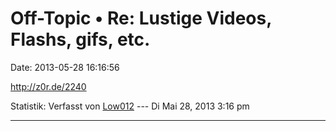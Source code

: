 Off-Topic • Re: Lustige Videos, Flashs, gifs, etc.
==================================================

Date: 2013-05-28 16:16:56

<http://z0r.de/2240>

Statistik: Verfasst von
[Low012](http://forum.yacy-websuche.de/memberlist.php?mode=viewprofile&u=62)
--- Di Mai 28, 2013 3:16 pm

------------------------------------------------------------------------
